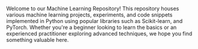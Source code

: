 Welcome to our Machine Learning Repository! This repository houses various machine learning projects, experiments, and code snippets implemented in Python using popular libraries such as Scikit-learn, and PyTorch. Whether you're a beginner looking to learn the basics or an experienced practitioner exploring advanced techniques, we hope you find something valuable here.
